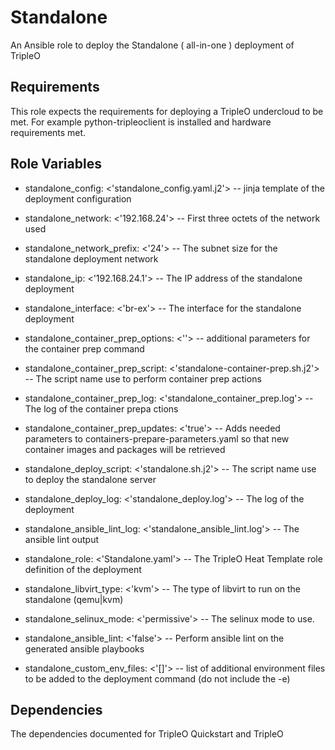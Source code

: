Standalone
===================

An Ansible role to deploy the Standalone ( all-in-one ) deployment of TripleO

Requirements
------------

This role expects the requirements for deploying a TripleO undercloud to be met.
For example python-tripleoclient is installed and hardware requirements met.

Role Variables
--------------

- standalone_config: <'standalone_config.yaml.j2'> -- jinja template of the deployment configuration
- standalone_network: <'192.168.24'> -- First three octets of the network used
- standalone_network_prefix: <'24'> --  The subnet size for the standalone deployment network
- standalone_ip: <'192.168.24.1'> --  The IP address of the standalone deployment
- standalone_interface: <'br-ex'> --  The interface for the standalone deployment

- standalone_container_prep_options: <''> -- additional parameters for the container prep command
- standalone_container_prep_script: <'standalone-container-prep.sh.j2'> -- The script name use to perform container prep actions
- standalone_container_prep_log: <'standalone_container_prep.log'> --  The log of the container prepa ctions
- standalone_container_prep_updates: <'true'> --  Adds needed parameters to containers-prepare-parameters.yaml so that new container images and packages will be retrieved

- standalone_deploy_script: <'standalone.sh.j2'> -- The script name use to deploy the standalone server
- standalone_deploy_log: <'standalone_deploy.log'> --  The log of the deployment
- standalone_ansible_lint_log: <'standalone_ansible_lint.log'> -- The ansible lint output

- standalone_role: <'Standalone.yaml'> -- The TripleO Heat Template role definition of the deployment

- standalone_libvirt_type: <'kvm'> -- The type of libvirt to run on the standalone (qemu|kvm)

- standalone_selinux_mode: <'permissive'> -- The selinux mode to use.

- standalone_ansible_lint: <'false'> -- Perform ansible lint on the generated ansible playbooks

- standalone_custom_env_files: <'[]'> -- list of additional environment files to be added to the deployment command (do not include the -e)

Dependencies
------------

The dependencies documented for TripleO Quickstart and TripleO
